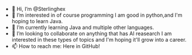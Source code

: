 - 👋 Hi, I’m @Sterlinghex
- 👀 I’m interested in of course programming I am good in python,and I'm hoping to learn Java.
- 🌱 I’m currently learning Java and multiple other languages.
- 💞️ I’m looking to collaborate on anything that has AI reasearch I am interested in these types of topics and I'm hoping it'll grow into a career.
- 📫 How to reach me: Here in GitHub!
<!---
Sterlinghex/Sterlinghex is a ✨ special ✨ repository because its `README.md` (this file) appears on your GitHub profile.
You can click the Preview link to take a look at your changes.
--->
